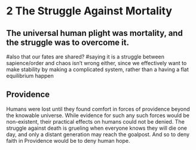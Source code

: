 # 2 The Struggle Against Mortality

## The universal human plight was mortality, and the struggle was to overcome it. 

#also that our fates are shared? #saying it is a struggle between sapience/order and chaos isn’t wrong either, since we effectively want to make stability by making a complicated system, rather than a having a flat equilibrium happen

## Providence

Humans were lost until they found comfort in forces of providence beyond the knowable universe. While evidence for such any such forces would be non-existent, their practical effects on humans could not be denied. The struggle against death is grueling when everyone knows they will die one day, and only a distant generation may reach the goalpost. And so to deny faith in Providence would be to deny human hope.